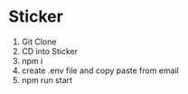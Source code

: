 # Sticker
1. Git Clone
2. CD into Sticker
3. npm i
4. create .env file and copy paste from email
5. npm run start
